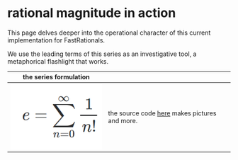 # rational magnitude in action

This page delves deeper into the operational character of this current implementation for FastRationals.

We use the leading terms of this series as an investigative tool, a metaphorical flashlight that works.

|      the series formulation         |                                                              |
|:-----------------------------------:|:-------------------------------------------------------------|
| ![e_series](assets/e_series.PNG)    |   the source code [here](https://github.com/JeffreySarnoff/FastRationals.jl/blob/master/docs/src/metaphoricalflashlight.md) makes pictures and more.  |

